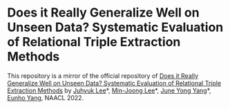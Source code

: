# Does it Really Generalize Well on Unseen Data? Systematic Evaluation of Relational Triple Extraction Methods

This repository is a mirror of the official repository of [Does it Really Generalize Well on Unseen Data? Systematic Evaluation of Relational Triple Extraction Methods](https://aclanthology.org/2022.naacl-main.282.pdf) by [Juhyuk Lee]()\*, [Min-Joong Lee]()\*, [June Yong Yang]()\*, [Eunho Yang](), NAACL 2022.
